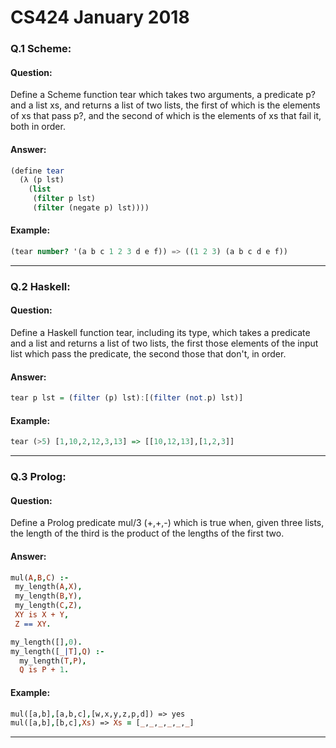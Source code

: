 # CS424 January 2018

### Q.1 Scheme:
#### Question:
Define a Scheme function tear which takes two arguments, a predicate p? and a list xs, and returns a list of two lists, the first of which is the elements of xs that pass p?, and the second of which is the elements of xs that fail it, both in order.

#### Answer:
``` Scheme
(define tear
  (λ (p lst)
    (list
     (filter p lst)
     (filter (negate p) lst))))
```

#### Example:
``` Scheme
(tear number? '(a b c 1 2 3 d e f)) => ((1 2 3) (a b c d e f))
```

---
### Q.2 Haskell:
#### Question:
Define a Haskell function tear, including its type, which takes a predicate and a list and returns a list of two lists, the first
those elements of the input list which pass the predicate, the second those that don't, in order.

#### Answer:
``` Haskell
tear p lst = (filter (p) lst):[(filter (not.p) lst)]
```

#### Example:
``` Haskell
tear (>5) [1,10,2,12,3,13] => [[10,12,13],[1,2,3]]
```

---

### Q.3 Prolog:
#### Question:
Define a Prolog predicate mul/3 (+,+,-) which is true when, given three lists, the length of the third is the product of the lengths
of the first two.

#### Answer:
``` Prolog
mul(A,B,C) :-
 my_length(A,X),
 my_length(B,Y),
 my_length(C,Z),
 XY is X + Y,
 Z == XY.

my_length([],0).
my_length([_|T],Q) :-
  my_length(T,P),
  Q is P + 1.
```

#### Example:
``` Prolog
mul([a,b],[a,b,c],[w,x,y,z,p,d]) => yes
mul([a,b],[b,c],Xs) => Xs = [_,_,_,_,_,_]
```

---
